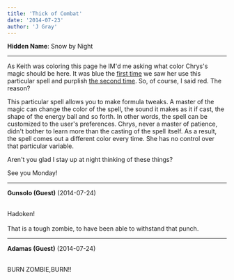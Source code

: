 ```yaml
---
title: 'Thick of Combat'
date: '2014-07-23'
author: 'J Gray'
---
```


<p><strong>Hidden Name</strong>: Snow by Night</p><hr>
<p>As Keith was coloring this page he IM'd me asking what color Chrys's magic should be here. It was blue the <a href="/comics/5/" target="_blank">first time</a> we saw her use this particular spell and purplish <a href="/comics/153/" target="_blank">the second time</a>. So, of course, I said red. The reason? </p><p>This particular spell allows you to make formula tweaks. A master of the magic can change the color of the spell, the sound it makes as it if cast, the shape of the energy ball and so forth. In other words, the spell can be customized to the user's preferences. Chrys, never a master of patience, didn't bother to learn more than the casting of the spell itself. As a result, the spell comes out a different color every time. She has no control over that particular variable.</p><p>Aren't you glad I stay up at night thinking of these things?</p><p>See you Monday!</p>

---
**Gunsolo (Guest)** (2014-07-24)

<br> Hadoken!<br><br>That is a tough zombie, to have been able to withstand that punch.<br>

---
**Adamas (Guest)** (2014-07-24)

<br> BURN ZOMBIE,BURN!!

